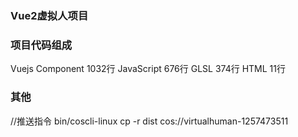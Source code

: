 ### Vue2虚拟人项目

### 项目代码组成
Vuejs Component    1032行
JavaScript          676行
GLSL                374行
HTML                 11行

### 其他
//推送指令 bin/coscli-linux cp -r dist cos://virtualhuman-1257473511